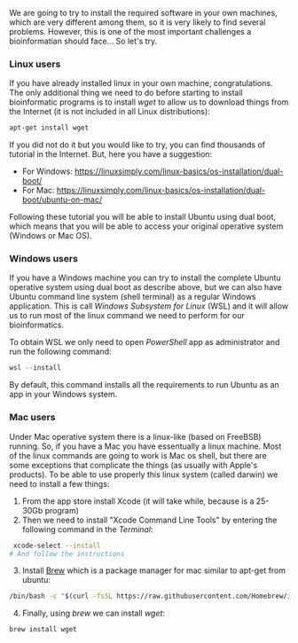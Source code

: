 We are going to try to install the required software in your own machines, which are very different among them, so it is very likely to find several problems. However, this is one of the most important challenges a bioinformatian should face... So let's try. 

### Linux users

If you have already installed linux in your own machine, congratulations. The only additional thing we need to do before starting to install bioinformatic programs is to install _wget_ to allow us to download things from the Internet (it is not included in all Linux distributions):

```bash
apt-get install wget
```

If you did not do it but you would like to try, you can find thousands of tutorial in the Internet. But, here you have a suggestion:

- For Windows: https://linuxsimply.com/linux-basics/os-installation/dual-boot/
- For Mac: https://linuxsimply.com/linux-basics/os-installation/dual-boot/ubuntu-on-mac/

Following these tutorial you will be able to install Ubuntu using dual boot, which means that you will be able to access your original operative system (Windows or Mac OS). 

### Windows users

If you have a Windows machine you can try to install the complete Ubuntu operative system using dual boot as describe above, but we can also have Ubuntu command line system (shell terminal) as a regular Windows application. This is call _Windows Subsystem for Linux_ (WSL) and it will allow us to run most of the linux command we need to perform for our bioinformatics. 

To obtain WSL we only need to open _PowerShell_ app as administrator and run the following command:
```powershell
wsl --install
```

By default, this command installs all the requirements to run Ubuntu as an app in your Windows system. 

### Mac users

Under Mac operative system there is a linux-like (based on FreeBSB) running. So, if you have a Mac you have essentually a linux machine. Most of the linux commands are going to work is Mac os shell, but there are some exceptions that complicate the things (as usually with Apple's products). To be able to use properly this linux system (called darwin) we need to install a few things:

1. From the app store install Xcode (it will take while, because is a 25-30Gb program)
2. Then we need to install "Xcode Command Line Tools" by entering the following command in the _Terminal_:
```bash
 xcode-select --install
# And follow the instructions
```
3. Install [Brew](https://brew.sh/) which is a package manager for mac similar to apt-get from ubuntu:
```bash
/bin/bash -c "$(curl -fsSL https://raw.githubusercontent.com/Homebrew/install/HEAD/install.sh)"
```
4. Finally, using _brew_ we can install _wget_:
```bash
brew install wget
```
